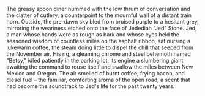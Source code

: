 The greasy spoon diner hummed with the low thrum of conversation and the clatter of cutlery, a counterpoint to the mournful wail of a distant train horn.  Outside, the pre-dawn sky bled from bruised purple to a hesitant grey, mirroring the weariness etched onto the face of Jedediah “Jed” Stone.  Jed, a man whose hands were as rough as bark and whose eyes held the seasoned wisdom of countless miles on the asphalt ribbon, sat nursing a lukewarm coffee, the steam doing little to dispel the chill that seeped from the November air.  His rig, a gleaming chrome and steel behemoth named "Betsy," idled patiently in the parking lot, its engine a slumbering giant awaiting the command to rouse itself and swallow the miles between New Mexico and Oregon. The air smelled of burnt coffee, frying bacon, and diesel fuel – the familiar, comforting aroma of the open road, a scent that had become the soundtrack to Jed's life for the past twenty years.
